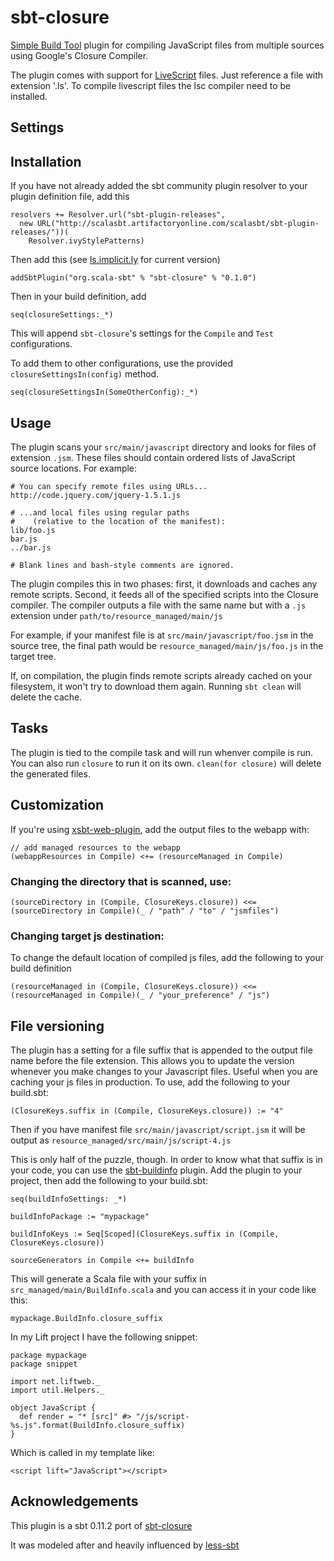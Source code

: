 # sbt-closure

[Simple Build Tool](http://www.scala-sbt.org/ "simple build tool") plugin for compiling JavaScript files from multiple sources using Google's Closure Compiler.

The plugin comes with support for [LiveScript](http://livescript.net/ "livescript") files. Just reference a file with extension '.ls'.
To compile livescript files the lsc compiler need to be installed.

## Settings


## Installation

If you have not already added the sbt community plugin resolver to your plugin definition file, add this

    resolvers += Resolver.url("sbt-plugin-releases",
      new URL("http://scalasbt.artifactoryonline.com/scalasbt/sbt-plugin-releases/"))(
        Resolver.ivyStylePatterns)

Then add this (see [ls.implicit.ly](http://ls.implicit.ly/eltimn/sbt-closure#sbt-closure) for current version)

    addSbtPlugin("org.scala-sbt" % "sbt-closure" % "0.1.0")

Then in your build definition, add

    seq(closureSettings:_*)

This will append `sbt-closure`'s settings for the `Compile` and `Test` configurations.

To add them to other configurations, use the provided `closureSettingsIn(config)` method.

    seq(closureSettingsIn(SomeOtherConfig):_*)

## Usage

The plugin scans your `src/main/javascript` directory
and looks for files of extension `.jsm`. These files
should contain ordered lists of JavaScript source locations. For example:

    # You can specify remote files using URLs...
    http://code.jquery.com/jquery-1.5.1.js

    # ...and local files using regular paths
    #    (relative to the location of the manifest):
    lib/foo.js
    bar.js
    ../bar.js

    # Blank lines and bash-style comments are ignored.

The plugin compiles this in two phases: first, it downloads and caches any
remote scripts. Second, it feeds all of the specified scripts into the Closure
compiler. The compiler outputs a file with the same name but with a `.js` extension under
`path/to/resource_managed/main/js`

For example, if your manifest
file is at `src/main/javascript/foo.jsm` in the source tree, the final
path would be `resource_managed/main/js/foo.js` in the target tree.

If, on compilation, the plugin finds remote scripts already cached on your
filesystem, it won't try to download them again. Running `sbt clean` will
delete the cache.

## Tasks

The plugin is tied to the compile task and will run whenver compile is run. You can
also run `closure` to run it on its own. `clean(for closure)` will delete the generated files.

## Customization

If you're using [xsbt-web-plugin](https://github.com/siasia/xsbt-web-plugin "xsbt-web-plugin"), add the output files to the webapp with:

    // add managed resources to the webapp
    (webappResources in Compile) <+= (resourceManaged in Compile)

### Changing the directory that is scanned, use:

    (sourceDirectory in (Compile, ClosureKeys.closure)) <<= (sourceDirectory in Compile)(_ / "path" / "to" / "jsmfiles")

### Changing target js destination:

To change the default location of compiled js files, add the following to your build definition

    (resourceManaged in (Compile, ClosureKeys.closure)) <<= (resourceManaged in Compile)(_ / "your_preference" / "js")

## File versioning

The plugin has a setting for a file suffix that is appended to the output file name before the file extension.
This allows you to update the version whenever you make changes to your Javascript files. Useful when you are
caching your js files in production. To use, add the following to your build.sbt:

    (ClosureKeys.suffix in (Compile, ClosureKeys.closure)) := "4"

Then if you have manifest file `src/main/javascript/script.jsm` it will be output as
`resource_managed/src/main/js/script-4.js`

This is only half of the puzzle, though. In order to know what that suffix is in your code,
you can use the [sbt-buildinfo](https://github.com/sbt/sbt-buildinfo) plugin. Add the plugin
to your project, then add the following to your build.sbt:

    seq(buildInfoSettings: _*)

    buildInfoPackage := "mypackage"

    buildInfoKeys := Seq[Scoped](ClosureKeys.suffix in (Compile, ClosureKeys.closure))

    sourceGenerators in Compile <+= buildInfo

This will generate a Scala file with your suffix in `src_managed/main/BuildInfo.scala` and
you can access it in your code like this:

    mypackage.BuildInfo.closure_suffix

In my Lift project I have the following snippet:

    package mypackage
    package snippet

    import net.liftweb._
    import util.Helpers._

    object JavaScript {
      def render = "* [src]" #> "/js/script-%s.js".format(BuildInfo.closure_suffix)
    }

Which is called in my template like:

    <script lift="JavaScript"></script>

## Acknowledgements

This plugin is a sbt 0.11.2 port of
[sbt-closure](https://github.com/davegurnell/sbt-closure)

It was modeled after and heavily influenced by [less-sbt](https://github.com/softprops/less-sbt "less-sbt")
